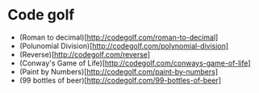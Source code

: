 # Code golf

* (Roman to decimal)[http://codegolf.com/roman-to-decimal]
* (Polunomial Division)[http://codegolf.com/polynomial-division]
* (Reverse)[http://codegolf.com/reverse]
* (Conway's Game of Life)[http://codegolf.com/conways-game-of-life]
* (Paint by Numbers)[http://codegolf.com/paint-by-numbers]
* (99 bottles of beer)[http://codegolf.com/99-bottles-of-beer]
